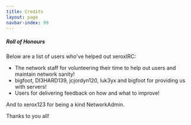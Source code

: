 ```yaml
---
title: Credits
layout: page
navbar-index: 99
---
```


##### Roll of Honours

Below are a list of users who've helped out xeroxIRC:

- The network staff for volunteering their time to help out users and maintain network sanity!
- bigfoot, DI3HARD139, jcjordyn120, luk3yx and bigfoot for providing us with servers!
- Users for delivering feedback on how and what to improve!

And to xerox123 for being a kind NetworkAdmin.

Thanks to you all!
